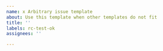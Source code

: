 ```yaml
---
name: x Arbitrary issue template
about: Use this template when other templates do not fit
title: ''
labels: rc-test-ok
assignees: ''

---
```



